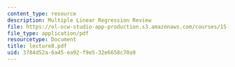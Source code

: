 ```yaml
---
content_type: resource
description: Multiple Linear Regression Review
file: https://ol-ocw-studio-app-production.s3.amazonaws.com/courses/15-062-data-mining-spring-2003/3784d52a6a45ea92f9e532e6658c70a9_lecture8.pdf
file_type: application/pdf
resourcetype: Document
title: lecture8.pdf
uid: 3784d52a-6a45-ea92-f9e5-32e6658c70a9
---
```

